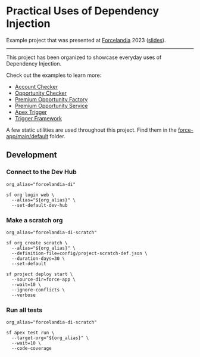 # Practical Uses of Dependency Injection

Example project that was presented at [Forcelandia](https://forcelandia.com/) 2023
([slides](https://docs.google.com/presentation/d/1z9X-HAQVbAtuthoSS4uaYXLL4T-ZkbJx9OJ5g53basU/edit?usp=sharing)).

---

This project has been organized to showcase everyday uses of Dependency Injection.

Check out the examples to learn more:

- [Account Checker](force-app/main/account/classes/AccountChecker.cls)
- [Opportunity Checker](force-app/main/opportunity/classes/OpportunityChecker.cls)
- [Premium Opportunity Factory](force-app/premium-opportunity/service/classes/PremiumOpportunityFactory.cls)
- [Premium Opportunity Service](force-app/premium-opportunity/service/classes/PremiumOpportunityService.cls)
- [Apex Trigger](force-app/di-examples/apex-trigger)
- [Trigger Framework](force-app/main/trigger-framework)

A few static utilities are used throughout this project.
Find them in the [force-app/main/default](force-app/main/default) folder.

## Development

### Connect to the Dev Hub

```shell
org_alias="forcelandia-di"

sf org login web \
  --alias="${org_alias}" \
  --set-default-dev-hub
```

### Make a scratch org

```shell
org_alias="forcelandia-di-scratch"

sf org create scratch \
  --alias="${org_alias}" \
  --definition-file=config/project-scratch-def.json \
  --duration-days=30 \
  --set-default

sf project deploy start \
  --source-dir=force-app \
  --wait=10 \
  --ignore-conflicts \
  --verbose
```

### Run all tests

```shell
org_alias="forcelandia-di-scratch"

sf apex test run \
  --target-org="${org_alias}" \
  --wait=10 \
  --code-coverage
```